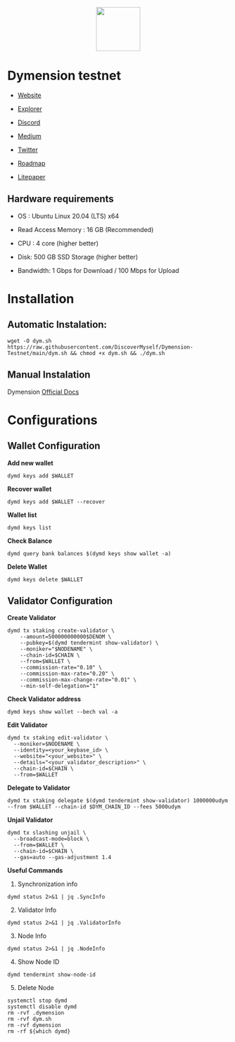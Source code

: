 <div classname="logo">
  <p align="center">
  <img height="100" height="auto" src="https://user-images.githubusercontent.com/78480857/209455648-d0686cde-04fb-4e9f-8e18-a863f5e30056.png">
</div>


# Dymension testnet

- [Website](https://www.dymension.xyz/)

- [Explorer](https://portal.dymension.xyz/)

- [Discord](https://discord.gg/dymension)

- [Medium](https://medium.com/@dymensionXYZ)

- [Twitter](https://twitter.com/dymensionXYZ)

- [Roadmap](https://medium.com/@dymensionXYZ/the-path-forward-revisited-and-updated-1c30b50b1f62)

- [Litepaper](https://docs.dymension.xyz/dymension-litepaper/dymension-litepaper-index)

## Hardware requirements
- OS : Ubuntu Linux 20.04 (LTS) x64

- Read Access Memory : 16 GB (Recommended)

- CPU : 4 core (higher better)

- Disk: 500 GB SSD Storage (higher better)

- Bandwidth: 1 Gbps for Download / 100 Mbps for Upload

# Installation
## Automatic Instalation:
```
wget -O dym.sh https://raw.githubusercontent.com/DiscoverMyself/Dymension-Testnet/main/dym.sh && chmod +x dym.sh && ./dym.sh
```

## Manual Instalation
Dymension [Official Docs](https://docs.dymension.xyz/validators/full-node/run-a-node)

# Configurations

## Wallet Configuration
**Add new wallet**
```
dymd keys add $WALLET
```

**Recover wallet**
```
dymd keys add $WALLET --recover
```

**Wallet list**
```
dymd keys list
```

**Check Balance**
```
dymd query bank balances $(dymd keys show wallet -a)
```

**Delete Wallet**
```
dymd keys delete $WALLET
```


## Validator Configuration
**Create Validator**
```
dymd tx staking create-validator \
    --amount=500000000000$DENOM \
    --pubkey=$(dymd tendermint show-validator) \
    --moniker="$NODENAME" \
    --chain-id=$CHAIN \
    --from=$WALLET \
    --commission-rate="0.10" \
    --commission-max-rate="0.20" \
    --commission-max-change-rate="0.01" \
    --min-self-delegation="1"
```

**Check Validator address**

```
dymd keys show wallet --bech val -a
```

**Edit Validator**

```
dymd tx staking edit-validator \
  --moniker=$NODENAME \
  --identity=<your_keybase_id> \
  --website="<your_website>" \
  --details="<your_validator_description>" \
  --chain-id=$CHAIN \
  --from=$WALLET
```
 
**Delegate to Validator**
```
dymd tx staking delegate $(dymd tendermint show-validator) 1000000udym --from $WALLET --chain-id $DYM_CHAIN_ID --fees 5000udym
```

**Unjail Validator**
```
dymd tx slashing unjail \
  --broadcast-mode=block \
  --from=$WALLET \
  --chain-id=$CHAIN \
  --gas=auto --gas-adjustment 1.4
```
  
**Useful Commands**
1. Synchronization info

`
dymd status 2>&1 | jq .SyncInfo
`

2. Validator Info

`
dymd status 2>&1 | jq .ValidatorInfo
`

3. Node Info

`
dymd status 2>&1 | jq .NodeInfo
`

4. Show Node ID

`
dymd tendermint show-node-id
`

5. Delete Node

```
systemctl stop dymd
systemctl disable dymd
rm -rvf .dymension
rm -rvf dym.sh
rm -rvf dymension
rm -rf ${which dymd}
```
